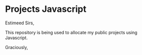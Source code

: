 # Projects Javascript

Estimeed Sirs,

This repository is being used to allocate my public projects using Javascript.

Graciously,
